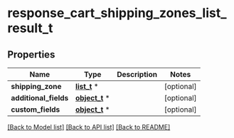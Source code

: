 # response_cart_shipping_zones_list_result_t

## Properties
Name | Type | Description | Notes
------------ | ------------- | ------------- | -------------
**shipping_zone** | [**list_t**](cart_shipping_zone2.md) \* |  | [optional] 
**additional_fields** | [**object_t**](.md) \* |  | [optional] 
**custom_fields** | [**object_t**](.md) \* |  | [optional] 

[[Back to Model list]](../README.md#documentation-for-models) [[Back to API list]](../README.md#documentation-for-api-endpoints) [[Back to README]](../README.md)


